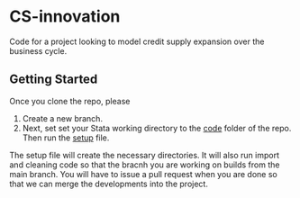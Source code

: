 # CS-innovation
Code for a project looking to model credit supply expansion over the business cycle.

## Getting Started
Once you clone the repo, please 
1. Create a new branch.
2. Next, set set your Stata working directory to the [code](code) folder of the repo. Then
run the [setup](code/setup.do) file.

The setup file will create the necessary directories. It will also run import and cleaning code so that
the bracnh you are working on builds from the main branch. You will have to issue a pull request when you are done
so that we can merge the developments into the project.
